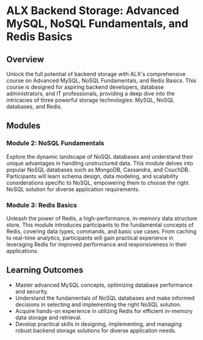 # ALX Backend Storage: Advanced MySQL, NoSQL Fundamentals, and Redis Basics

## Overview

Unlock the full potential of backend storage with ALX's comprehensive course on Advanced MySQL, NoSQL Fundamentals, and Redis Basics. This course is designed for aspiring backend developers, database administrators, and IT professionals, providing a deep dive into the intricacies of three powerful storage technologies: MySQL, NoSQL databases, and Redis.

## Modules


### Module 2: NoSQL Fundamentals

Explore the dynamic landscape of NoSQL databases and understand their unique advantages in handling unstructured data. This module delves into popular NoSQL databases such as MongoDB, Cassandra, and CouchDB. Participants will learn schema design, data modeling, and scalability considerations specific to NoSQL, empowering them to choose the right NoSQL solution for diverse application requirements.

### Module 3: Redis Basics

Unleash the power of Redis, a high-performance, in-memory data structure store. This module introduces participants to the fundamental concepts of Redis, covering data types, commands, and basic use cases. From caching to real-time analytics, participants will gain practical experience in leveraging Redis for improved performance and responsiveness in their applications.

## Learning Outcomes

- Master advanced MySQL concepts, optimizing database performance and security.
- Understand the fundamentals of NoSQL databases and make informed decisions in selecting and implementing the right NoSQL solution.
- Acquire hands-on experience in utilizing Redis for efficient in-memory data storage and retrieval.
- Develop practical skills in designing, implementing, and managing robust backend storage solutions for diverse application needs.
